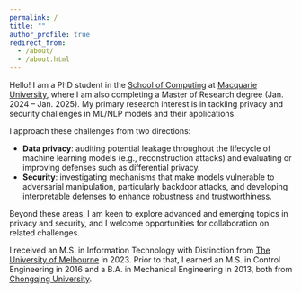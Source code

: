 ```yaml
---
permalink: /
title: ""   
author_profile: true
redirect_from: 
  - /about/
  - /about.html
---
```


<!-- ---
permalink: /
title: "About"
author_profile: true
redirect_from: 
  - /about/
  - /about.html
--- -->

Hello! I am a PhD student in the <a href="https://www.mq.edu.au/faculty-of-science-and-engineering/departments-and-schools/school-of-computing">School of Computing</a> at <a href="https://www.mq.edu.au/">Macquarie University</a>, where I am also completing a Master of Research degree (Jan. 2024 – Jan. 2025). My primary research interest is in tackling privacy and security challenges in ML/NLP models and their applications.

I approach these challenges from two directions:  

- **Data privacy**: auditing potential leakage throughout the lifecycle of machine learning models (e.g., reconstruction attacks) and evaluating or improving defenses such as differential privacy.  
- **Security**: investigating mechanisms that make models vulnerable to adversarial manipulation, particularly backdoor attacks, and developing interpretable defenses to enhance robustness and trustworthiness.  

Beyond these areas, I am keen to explore advanced and emerging topics in privacy and security, and I welcome opportunities for collaboration on related challenges.

I received an M.S. in Information Technology with Distinction from <a href="https://www.unimelb.edu.au/">The University of Melbourne</a> in 2023. Prior to that, I earned an M.S. in Control Engineering in 2016 and a B.A. in Mechanical Engineering in 2013, both from <a href="https://english.cqu.edu.cn/">Chongqing University</a>.